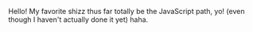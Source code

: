 Hello!
My favorite shizz thus far totally be the JavaScript path, yo!
(even though I haven't actually done it yet) haha.
